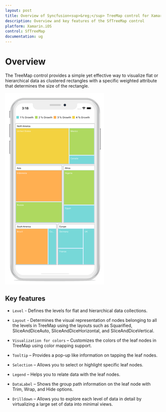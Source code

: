 ```yaml
---
layout: post
title: Overview of Syncfusion<sup>&reg;</sup> TreeMap control for Xamarin.iOS
description: Overview and key features of the SfTreeMap control
platform: Xamarin.iOS
control: SfTreeMap
documentation: ug
---
```


# Overview

The TreeMap control provides a simple yet effective way to visualize flat or hierarchical data as clustered rectangles with a specific weighted attribute that determines the size of the rectangle.

![GettingStartedOutput](TreeMap_Images/GettingStarted.png)

## Key features

* `Level` - Defines the levels for flat and hierarchical data collections.

* `Layout` - Determines the visual representation of nodes belonging to all the levels in TreeMap using the layouts such as Squarified, SliceAndDiceAuto, SliceAndDiceHorizontal, and SliceAndDiceVertical.

* `Visualization for colors` – Customizes the colors of the leaf nodes in TreeMap using color mapping support.

* `Tooltip` – Provides a pop-up like information on tapping the leaf nodes.

* `Selection` – Allows you to select or highlight specific leaf nodes.

* `Legend` – Helps you to relate data with the leaf nodes.

* `DataLabel` – Shows the group path information on the leaf node with Trim, Wrap, and Hide options.

* `Drilldown` – Allows you to explore each level of data in detail by virtualizing a large set of data into minimal views.
